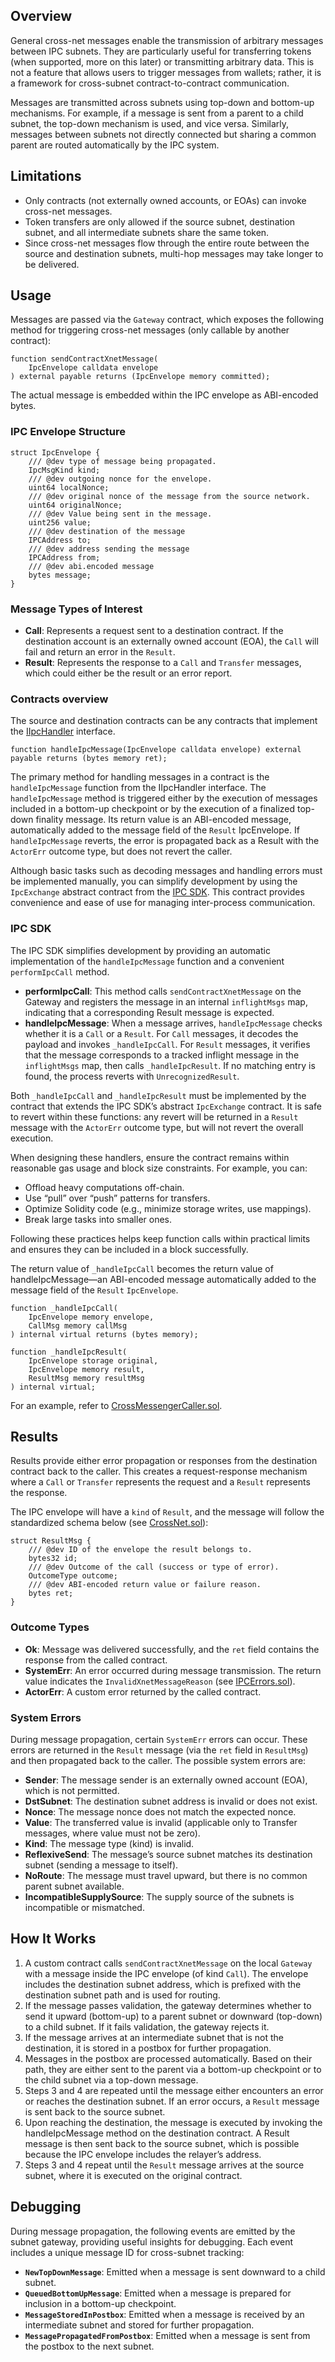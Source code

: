 ## Overview

General cross-net messages enable the transmission of arbitrary messages between IPC subnets. They are particularly useful for transferring tokens (when supported, more on this later) or transmitting arbitrary data. This is not a feature that allows users to trigger messages from wallets; rather, it is a framework for cross-subnet contract-to-contract communication.

Messages are transmitted across subnets using top-down and bottom-up mechanisms. For example, if a message is sent from a parent to a child subnet, the top-down mechanism is used, and vice versa. Similarly, messages between subnets not directly connected but sharing a common parent are routed automatically by the IPC system.

## Limitations

- Only contracts (not externally owned accounts, or EOAs) can invoke cross-net messages.
- Token transfers are only allowed if the source subnet, destination subnet, and all intermediate subnets share the same token.
- Since cross-net messages flow through the entire route between the source and destination subnets, multi-hop messages may take longer to be delivered.

## Usage

Messages are passed via the `Gateway` contract, which exposes the following method for triggering cross-net messages (only callable by another contract):

```solidity
function sendContractXnetMessage(
    IpcEnvelope calldata envelope
) external payable returns (IpcEnvelope memory committed);
```

The actual message is embedded within the IPC envelope as ABI-encoded bytes.

### IPC Envelope Structure

```solidity
struct IpcEnvelope {
    /// @dev type of message being propagated.
    IpcMsgKind kind;
    /// @dev outgoing nonce for the envelope.
    uint64 localNonce;
    /// @dev original nonce of the message from the source network.
    uint64 originalNonce;
    /// @dev Value being sent in the message.
    uint256 value;
    /// @dev destination of the message
    IPCAddress to;
    /// @dev address sending the message
    IPCAddress from;
    /// @dev abi.encoded message
    bytes message;
}

```

### Message Types of Interest

- **Call**: Represents a request sent to a destination contract. If the destination account is an externally owned account (EOA), the `Call` will fail and return an error in the `Result`.
- **Result**: Represents the response to a `Call` and `Transfer` messages, which could either be the result or an error report.

### Contracts overview

The source and destination contracts can be any contracts that implement the [IIpcHandler](../../contracts/sdk/interfaces/IIpcHandler.sol) interface.

```solidity
function handleIpcMessage(IpcEnvelope calldata envelope) external payable returns (bytes memory ret);
```

The primary method for handling messages in a contract is the `handleIpcMessage` function from the IIpcHandler interface. The `handleIpcMessage` method is triggered either by the execution of messages included in a bottom-up checkpoint or by the execution of a finalized top-down finality message. Its return value is an ABI-encoded message, automatically added to the message field of the `Result` IpcEnvelope. If `handleIpcMessage` reverts, the error is propagated back as a Result with the `ActorErr` outcome type, but does not revert the caller.

Although basic tasks such as decoding messages and handling errors must be implemented manually, you can simplify development by using the `IpcExchange` abstract contract from the [IPC SDK](../../contracts/sdk/IpcContract.sol). This contract provides convenience and ease of use for managing inter-process communication.

### IPC SDK

The IPC SDK simplifies development by providing an automatic implementation of the `handleIpcMessage` function and a convenient `performIpcCall` method.

- **performIpcCall**:
  This method calls `sendContractXnetMessage` on the Gateway and registers the message in an internal `inflightMsgs` map, indicating that a corresponding Result message is expected.
- **handleIpcMessage**:
  When a message arrives, `handleIpcMessage` checks whether it is a `Call` or a `Result`.
  For `Call` messages, it decodes the payload and invokes `_handleIpcCall`.
  For `Result` messages, it verifies that the message corresponds to a tracked inflight message in the `inflightMsgs` map, then calls `_handleIpcResult`. If no matching entry is found, the process reverts with `UnrecognizedResult`.

Both `_handleIpcCall` and `_handleIpcResult` must be implemented by the contract that extends the IPC SDK’s abstract `IpcExchange` contract. It is safe to revert within these functions: any revert will be returned in a `Result` message with the `ActorErr` outcome type, but will not revert the overall execution.

When designing these handlers, ensure the contract remains within reasonable gas usage and block size constraints. For example, you can:

- Offload heavy computations off-chain.
- Use “pull” over “push” patterns for transfers.
- Optimize Solidity code (e.g., minimize storage writes, use mappings).
- Break large tasks into smaller ones.

Following these practices helps keep function calls within practical limits and ensures they can be included in a block successfully.

The return value of `_handleIpcCall` becomes the return value of handleIpcMessage—an ABI-encoded message automatically added to the message field of the `Result` `IpcEnvelope`.

```solidity
function _handleIpcCall(
    IpcEnvelope memory envelope,
    CallMsg memory callMsg
) internal virtual returns (bytes memory);
```

```solidity
function _handleIpcResult(
    IpcEnvelope storage original,
    IpcEnvelope memory result,
    ResultMsg memory resultMsg
) internal virtual;
```

For an example, refer to [CrossMessengerCaller.sol](../../contracts/contracts/examples/CrossMessengerCaller.sol).

## Results

Results provide either error propagation or responses from the destination contract back to the caller. This creates a request-response mechanism where a `Call` or `Transfer` represents the request and a `Result` represents the response.

The IPC envelope will have a `kind` of `Result`, and the message will follow the standardized schema below (see [CrossNet.sol](../../contracts/contracts/structs/CrossNet.sol)):

```solidity
struct ResultMsg {
    /// @dev ID of the envelope the result belongs to.
    bytes32 id;
    /// @dev Outcome of the call (success or type of error).
    OutcomeType outcome;
    /// @dev ABI-encoded return value or failure reason.
    bytes ret;
}
```

### Outcome Types

- **Ok**: Message was delivered successfully, and the `ret` field contains the response from the called contract.
- **SystemErr**: An error occurred during message transmission. The return value indicates the `InvalidXnetMessageReason` (see [IPCErrors.sol](../../contracts/contracts/errors/IPCErrors.sol)).
- **ActorErr**: A custom error returned by the called contract.

### System Errors

During message propagation, certain `SystemErr` errors can occur. These errors are returned in the `Result` message (via the `ret` field in `ResultMsg`) and then propagated back to the caller. The possible system errors are:

- **Sender**: The message sender is an externally owned account (EOA), which is not permitted.
- **DstSubnet**: The destination subnet address is invalid or does not exist.
- **Nonce**: The message nonce does not match the expected nonce.
- **Value**: The transferred value is invalid (applicable only to Transfer messages, where value must not be zero).
- **Kind**: The message type (kind) is invalid.
- **ReflexiveSend**: The message’s source subnet matches its destination subnet (sending a message to itself).
- **NoRoute**: The message must travel upward, but there is no common parent subnet available.
- **IncompatibleSupplySource**: The supply source of the subnets is incompatible or mismatched.

## How It Works

1. A custom contract calls `sendContractXnetMessage` on the local `Gateway` with a message inside the IPC envelope (of kind `Call`). The envelope includes the destination subnet address, which is prefixed with the destination subnet path and is used for routing.
2. If the message passes validation, the gateway determines whether to send it upward (bottom-up) to a parent subnet or downward (top-down) to a child subnet. If it fails validation, the gateway rejects it.
3. If the message arrives at an intermediate subnet that is not the destination, it is stored in a postbox for further propagation.
4. Messages in the postbox are processed automatically. Based on their path, they are either sent to the parent via a bottom-up checkpoint or to the child subnet via a top-down message.
5. Steps 3 and 4 are repeated until the message either encounters an error or reaches the destination subnet. If an error occurs, a `Result` message is sent back to the source subnet.
6. Upon reaching the destination, the message is executed by invoking the handleIpcMessage method on the destination contract. A Result message is then sent back to the source subnet, which is possible because the IPC envelope includes the relayer’s address.
7. Steps 3 and 4 repeat until the `Result` message arrives at the source subnet, where it is executed on the original contract.

## Debugging

During message propagation, the following events are emitted by the subnet gateway, providing useful insights for debugging. Each event includes a unique message ID for cross-subnet tracking:

- **`NewTopDownMessage`**: Emitted when a message is sent downward to a child subnet.
- **`QueuedBottomUpMessage`**: Emitted when a message is prepared for inclusion in a bottom-up checkpoint.
- **`MessageStoredInPostbox`**: Emitted when a message is received by an intermediate subnet and stored for further propagation.
- **`MessagePropagatedFromPostbox`**: Emitted when a message is sent from the postbox to the next subnet.
